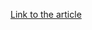 [Link to the article](https://www.fortinet.com/blog/threat-research/recent-attack-uses-vulnerability-on-confluence-server)
